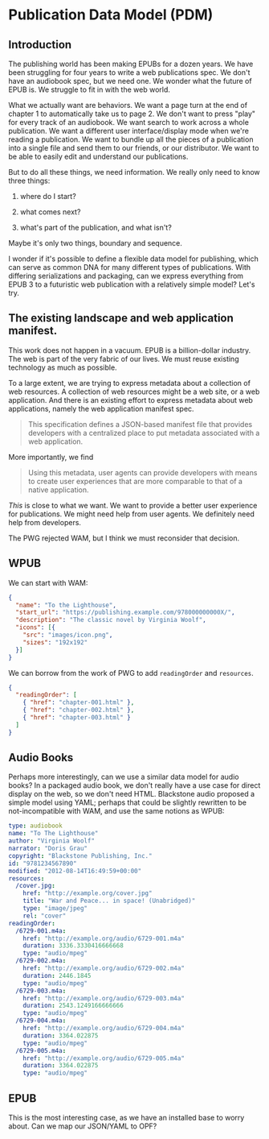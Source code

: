 # Publication Data Model (PDM)

## Introduction

The publishing world has been making EPUBs for a dozen years. We have been struggling for four years to write a web publications spec. We  don't have an audiobook spec, but we need one. We wonder what the future of EPUB is. We struggle to fit in with the web world. 


What we actually want are behaviors. We want a page turn at the end of chapter 1 to automatically take us to page 2. We don't want to press "play" for every track of an audiobook. We want search to work across a whole publication. We want a different user interface/display mode when we're reading a publication. We want to bundle up all the pieces of a publication into a single file and send them to our friends, or our distributor. We want to be able to easily edit and understand our publications.

But to do all these things, we need information. We really only need to know three things:

1. where do I start?

2. what comes next?

3. what's part of the publication, and what isn't?

Maybe it's only two things, boundary and sequence. 

I wonder if it's possible to define a flexible data model for publishing, which can serve as common DNA for many different types of publications. With differing serializations and packaging, can we express everything from EPUB 3 to a futuristic web publication with a relatively simple model? Let's try.

## The existing landscape and web application manifest.

This work does not happen in a vacuum. EPUB is a billion-dollar industry. The web is part of the very fabric of our lives. We must reuse existing technology as much as possible.

To a large extent, we are trying to express metadata about a collection of web resources. A collection of web resources might be a web site, or a web application. And there is an existing effort to express metadata about web applications, namely the web application manifest spec. 

> This specification defines a JSON-based manifest file that provides developers with a centralized place to put metadata associated with a web application.

More importantly, we find

> Using this metadata, user agents can provide developers with means to create user experiences that are more comparable to that of a native application.

*This* is close to what we want. We want to provide a better user experience for publications. We might need help from user agents. We definitely need help from developers.

The PWG rejected WAM, but I think we must reconsider that decision.

## WPUB

We can start with WAM:

```json
{
  "name": "To the Lighthouse",
  "start_url": "https://publishing.example.com/978000000000X/",
  "description": "The classic novel by Virginia Woolf",
  "icons": [{
    "src": "images/icon.png",
    "sizes": "192x192"
  }]
}
```


We can borrow from the work of PWG to add `readingOrder` and `resources`. 

```json
{
  "readingOrder": [
    { "href": "chapter-001.html" },
    { "href": "chapter-002.html" },
    { "href": "chapter-003.html" }
  ]
}

```

## Audio Books

Perhaps more interestingly, can we use a similar data model for audio books? In a packaged audio book, we don't really have a use case for direct display on the web, so we don't need HTML. Blackstone audio proposed a simple model using YAML; perhaps that could be slightly rewritten to be not-incompatible with WAM, and use the same notions as WPUB:

```yaml
type: audiobook
name: "To The Lighthouse"                                 
author: "Virginia Woolf"                       
narrator: "Doris Grau"                                 
copyright: "Blackstone Publishing, Inc."                            
id: "9781234567890"                                                                                              
modified: "2012-08-14T16:49:59+00:00"                                                                                                                         
resources:
  /cover.jpg:
    href: "http://example.org/cover.jpg"
    title: "War and Peace... in space! (Unabridged)"
    type: "image/jpeg"
    rel: "cover"
readingOrder:
  /6729-001.m4a:
    href: "http://example.org/audio/6729-001.m4a"             
    duration: 3336.3330416666668                                  
    type: "audio/mpeg"                                                                                        
  /6729-002.m4a:
    href: "http://example.org/audio/6729-002.m4a"
    duration: 2446.1845
    type: "audio/mpeg"
  /6729-003.m4a:
    href: "http://example.org/audio/6729-003.m4a"
    duration: 2543.1249166666666
    type: "audio/mpeg"
  /6729-004.m4a:
    href: "http://example.org/audio/6729-004.m4a"
    duration: 3364.022875
    type: "audio/mpeg"
  /6729-005.m4a:
    href: "http://example.org/audio/6729-005.m4a"
    duration: 3364.022875
    type: "audio/mpeg"

```

## EPUB

This is the most interesting case, as we have an installed base to worry about. Can we map our JSON/YAML to OPF?








